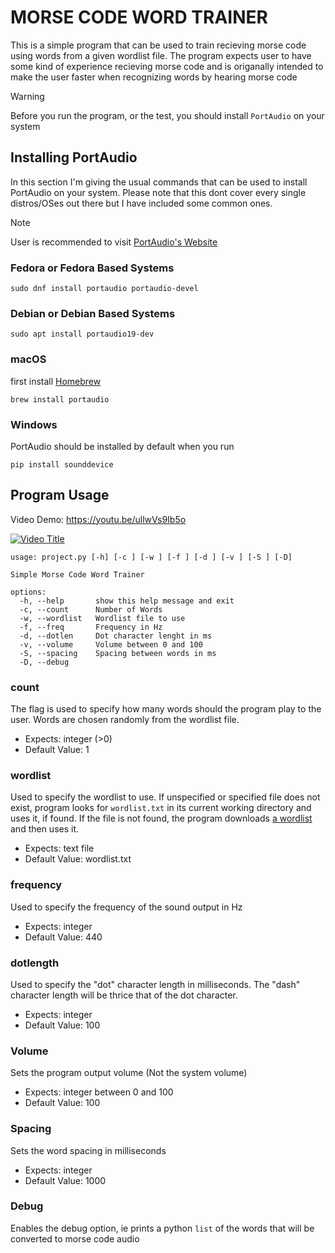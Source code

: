 # MORSE CODE WORD TRAINER

This is a simple program that can be used to train recieving morse code using words from a given wordlist file.
The program expects user to have some kind of experience recieving morse code and is origanally intended to make the user faster when recognizing words by hearing morse code

> [!Warning]
> Before you run the program, or the test, you should install `PortAudio` on your system

## Installing PortAudio

In this section I'm giving the usual commands that can be used to install PortAudio on your system. Please note that this dont cover every single distros/OSes out there but I have included some common ones.

> [!Note]
> User is recommended to visit [PortAudio's Website](https://portaudio.com/)

### Fedora or Fedora Based Systems

```
sudo dnf install portaudio portaudio-devel
```

### Debian or Debian Based Systems

```
sudo apt install portaudio19-dev
```

### macOS

first install [Homebrew](https://brew.sh)
```
brew install portaudio
```

### Windows
PortAudio should be installed by default when you run
```
pip install sounddevice
```

## Program Usage

Video Demo: https://youtu.be/ullwVs9Ib5o


[![Video Title](https://img.youtube.com/vi/ullwVs9Ib5o/0.jpg)](https://www.youtube.com/watch?v=ullwVs9Ib5o)




```
usage: project.py [-h] [-c ] [-w ] [-f ] [-d ] [-v ] [-S ] [-D]

Simple Morse Code Word Trainer

options:
  -h, --help       show this help message and exit
  -c, --count      Number of Words
  -w, --wordlist   Wordlist file to use
  -f, --freq       Frequency in Hz
  -d, --dotlen     Dot character lenght in ms
  -v, --volume     Volume between 0 and 100
  -S, --spacing    Spacing between words in ms
  -D, --debug
```
### count

The flag is used to specify how many words should the program play to the user. Words are chosen randomly from the wordlist file.
- Expects: integer (>0)
- Default Value: 1

### wordlist

Used to specify the wordlist to use. If unspecified or specified file does not exist, program looks for `wordlist.txt` in its current working directory and uses it, if found. If the file is not found, the program downloads [a wordlist](https://raw.githubusercontent.com/first20hours/google-10000-english/refs/heads/master/google-10000-english-no-swears.txt) and then uses it.
- Expects: text file
- Default Value: wordlist.txt

### frequency

Used to specify the frequency of the sound output in Hz
- Expects: integer
- Default Value: 440

### dotlength

Used to specify the "dot" character length in milliseconds. The "dash" character length will be thrice that of the dot character.
- Expects: integer
- Default Value: 100

### Volume

Sets the program output volume (Not the system volume)
- Expects: integer between 0 and 100
- Default Value: 100

### Spacing

Sets the word spacing in milliseconds
- Expects: integer
- Default Value: 1000

### Debug

Enables the debug option, ie prints a python `list` of the words that will be converted to morse code audio
